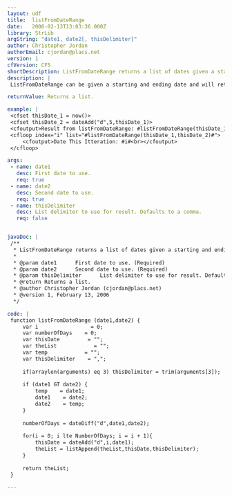 ```yaml
---
layout: udf
title:  listFromDateRange
date:   2006-02-13T13:03:36.000Z
library: StrLib
argString: "date1, date2[, thisDelimiter]"
author: Christopher Jordan
authorEmail: cjordan@placs.net
version: 1
cfVersion: CF5
shortDescription: ListFromDateRange returns a list of dates given a starting and ending date.
description: |
 ListFromDateRange can be given a starting and ending date and will return an inclusive list of dates between those two dates. The resulting list will be comma delimited unless a different delimiter is specifically specified as the optional third argument.

returnValue: Returns a list.

example: |
 <cfset thisDate_1 = now()>
 <cfset thisDate_2 = dateAdd("d",5,thisDate_1)>
 <cfoutput>Result from listFromDateRange: #listFromDateRange(thisDate_1,thisDate_2)#<br></cfoutput>
 <cfloop index="i" list="#listFromDateRange(thisDate_1,thisDate_2)#">
     <cfoutput>Date This Itteration: #i#<br></cfoutput>
 </cfloop>

args:
 - name: date1
   desc: First date to use.
   req: true
 - name: date2
   desc: Second date to use.
   req: true
 - name: thisDelimiter
   desc: List delimiter to use for result. Defaults to a comma.
   req: false


javaDoc: |
 /**
  * ListFromDateRange returns a list of dates given a starting and ending date.
  * 
  * @param date1      First date to use. (Required)
  * @param date2      Second date to use. (Required)
  * @param thisDelimiter      List delimiter to use for result. Defaults to a comma. (Optional)
  * @return Returns a list. 
  * @author Christopher Jordan (cjordan@placs.net) 
  * @version 1, February 13, 2006 
  */

code: |
 function listFromDateRange (date1,date2) {
     var i                 = 0;
     var numberOfDays    = 0;
     var thisDate         = "";
     var theList            = "";
     var temp            = "";
     var thisDelimiter    = ",";
 
     if(arraylen(arguments) eq 3) thisDelimiter = trim(arguments[3]);
     
     if (date1 GT date2) {
         temp    = date1;
         date1    = date2;
         date2    = temp;
     }
 
     numberOfDays = dateDiff("d",date1,date2);
     
     for(i = 0; i lte NumberOfDays; i = i + 1){
         thisDate = dateAdd("d",i,date1);
         theList = listAppend(theList,thisDate,thisDelimiter);
     }
     
     return theList;
 }

---
```


